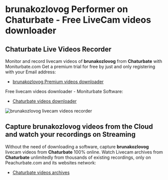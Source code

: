 # brunakozlovog Performer on Chaturbate - Free LiveCam videos downloader

## Chaturbate Live Videos Recorder

Monitor and record livecam videos of **brunakozlovog** from **Chaturbate** with Moniturbate.com
Get a premium trial for free by just and only registering with your Email address:
* [brunakozlovog Premium videos downloader](https://moniturbate.com/request-demo-licence-key.html)

Free livecam videos downloader - Moniturbate Software:
* [Chaturbate videos downloader](https://moniturbate.com/moniturbate-download-software.html)

![brunakozlovog livecam videos recorder](https://peachurnet.com/templates/moniturbate-software.png)


## Capture brunakozlovog videos from the Cloud and watch your recordings on Streaming

Without the need of downloading a software, capture **brunakozlovog** livecam videos from **Chaturbate** 100% online.
Watch Livecam archives from **Chaturbate** unlimitedly from thousands of existing recordings, only on Peachurbate.com and its websites network:
* [Chaturbate videos archives](https://peachurnet.com/)